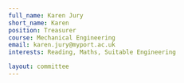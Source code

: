 ```yaml
---
full_name: Karen Jury
short_name: Karen
position: Treasurer
course: Mechanical Engineering
email: karen.jury@myport.ac.uk
interests: Reading, Maths, Suitable Engineering

layout: committee
---
```

